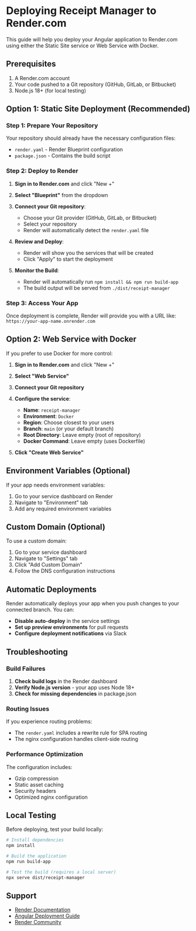 # Deploying Receipt Manager to Render.com

This guide will help you deploy your Angular application to Render.com using either the Static Site service or Web Service with Docker.

## Prerequisites

1. A Render.com account
2. Your code pushed to a Git repository (GitHub, GitLab, or Bitbucket)
3. Node.js 18+ (for local testing)

## Option 1: Static Site Deployment (Recommended)

### Step 1: Prepare Your Repository

Your repository should already have the necessary configuration files:
- `render.yaml` - Render Blueprint configuration
- `package.json` - Contains the build script

### Step 2: Deploy to Render

1. **Sign in to Render.com** and click "New +"

2. **Select "Blueprint"** from the dropdown

3. **Connect your Git repository**:
   - Choose your Git provider (GitHub, GitLab, or Bitbucket)
   - Select your repository
   - Render will automatically detect the `render.yaml` file

4. **Review and Deploy**:
   - Render will show you the services that will be created
   - Click "Apply" to start the deployment

5. **Monitor the Build**:
   - Render will automatically run `npm install && npm run build-app`
   - The build output will be served from `./dist/receipt-manager`

### Step 3: Access Your App

Once deployment is complete, Render will provide you with a URL like:
`https://your-app-name.onrender.com`

## Option 2: Web Service with Docker

If you prefer to use Docker for more control:

1. **Sign in to Render.com** and click "New +"

2. **Select "Web Service"**

3. **Connect your Git repository**

4. **Configure the service**:
   - **Name**: `receipt-manager`
   - **Environment**: `Docker`
   - **Region**: Choose closest to your users
   - **Branch**: `main` (or your default branch)
   - **Root Directory**: Leave empty (root of repository)
   - **Docker Command**: Leave empty (uses Dockerfile)

5. **Click "Create Web Service"**

## Environment Variables (Optional)

If your app needs environment variables:

1. Go to your service dashboard on Render
2. Navigate to "Environment" tab
3. Add any required environment variables

## Custom Domain (Optional)

To use a custom domain:

1. Go to your service dashboard
2. Navigate to "Settings" tab
3. Click "Add Custom Domain"
4. Follow the DNS configuration instructions

## Automatic Deployments

Render automatically deploys your app when you push changes to your connected branch. You can:

- **Disable auto-deploy** in the service settings
- **Set up preview environments** for pull requests
- **Configure deployment notifications** via Slack

## Troubleshooting

### Build Failures

1. **Check build logs** in the Render dashboard
2. **Verify Node.js version** - your app uses Node 18+
3. **Check for missing dependencies** in package.json

### Routing Issues

If you experience routing problems:
- The `render.yaml` includes a rewrite rule for SPA routing
- The nginx configuration handles client-side routing

### Performance Optimization

The configuration includes:
- Gzip compression
- Static asset caching
- Security headers
- Optimized nginx configuration

## Local Testing

Before deploying, test your build locally:

```bash
# Install dependencies
npm install

# Build the application
npm run build-app

# Test the build (requires a local server)
npx serve dist/receipt-manager
```

## Support

- [Render Documentation](https://render.com/docs)
- [Angular Deployment Guide](https://angular.io/guide/deployment)
- [Render Community](https://community.render.com/) 